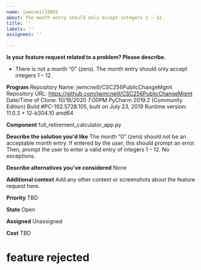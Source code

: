 ```yaml
---
name: jwmcneill0001
about: The month entry should only accept integers 1 – 12.
title: ''
labels: ''
assignees: ''

---
```


**Is your feature request related to a problem? Please describe.**
* There is not a month “0” (zero).  The month entry should only accept integers 1 – 12.

**Program**
Repository Name:  jwmcneill/CSC256PublicChangeMgmt
Repository URL:  https://github.com/jwmcneill/CSC256PublicChangeMgmt
Date/Time of Clone:  10/18/2020  7:00PM
PyCharm 2019.2 (Community Edition)
Build #PC-192.5728.105, built on July 23, 2019
Runtime version: 11.0.3 + 12-b304.10 amd64


**Component**
full_retirement_calculator_app.py

**Describe the solution you'd like**
The month “0” (zero) should not be an acceptable month entry.  If entered by the user, this should prompt an error.  Then, prompt the user to enter a valid entry of integers 1 – 12.  No exceptions.


**Describe alternatives you've considered**
None

**Additional context**
Add any other context or screenshots about the feature request here.

**Priority**
TBD

**State**
Open

**Assigned**
Unassigned

**Cost**
TBD

# feature rejected